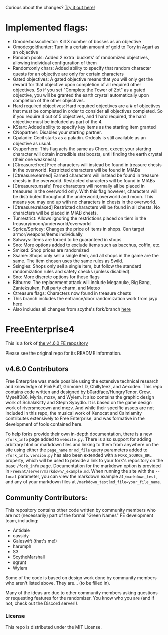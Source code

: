 Curious about the changes?  [Try it out here!](https://ff4fe.galeswift.com/make)

# Implemented flags:
- Omode:bosscollector: Kill X number of bosses as an objective
- Omode:goldhunter: Turn in a certain amount of gold to Tory in Agart as an objective
- Random pools: Added 2 extra 'buckets' of randomized objectives, allowing individual configuration of them
- Random:only chars: Added ability to specify that random character quests for an objective are only for certain characters
- Gated objectives: A gated objective means that you will only get the reward for that objective upon completion of all required other objectives.  So if you set "Complete the Tower of Zot" as a gated objective, you will be granted the earth crystal automatically upon completion of the other objectives.
- Hard required objectives: Hard required objectives are a # of objectives that must be completed in order to consider all objectives completed.  So if you require 4 out of 5 objectives, and 1 hard required, the hard objective must be included as part of the 4.
- KStart: Added ability to specify key items as the starting item granted
- CNopartner: Disables your starting partner.
- Cpaladin: Cecil starts as a paladin.  Ordeals is still available as an objective as usual.
- Csuperhero: This flag acts the same as Chero, except your starting character will obtain incredible stat boosts, until finding the earth crystal (their one weakness).
- [Ctreasure:free] Free characters will instead be found in treasure chests in the overworld. Restricted characters will be found in MIABs
- [Ctreasure:earned] Earned characters will instead be found in treasure chests in the overworld. Restricted characters will be found in MIABs
- [Ctreasure:unsafe] Free characters will normally all be placed in treasures in the overworld only.  With this flag however, characters will be distributed throughout the underworld,overworld and moon.  This means you may end up with no characters in chests in the overworld.
- [Ctreasure:relaxed] Restricted characters will be found in all chests.  No characters will be placed in MIAB chests.
- Tunrestrict: Allows ignoring the restrictions placed on tiers in the treasury/moon/underworld/overworld
- Sprice/Spricey: Changes the price of items in shops.  Can target armor/weapons/items individually
- Salways: Items are forced to be guaranteed in shops
- Sno: More options added to exclude items such as bacchus, coffin, etc.
- Smixed: Shop prices are randomized
- Ssame: Shops only sell a single item, and all shops in the game are the same. The item chosen uses the same rules as Swild.
- Ssingles: Shops only sell a single item, but follow the standard randomization rules and safety checks (unless disabled).
- Sno: More discrete options for these flags
- Bitburns: The replacement attack will include Meganuke, Big Bang, Zanteksuken, Full party charm, and Meteo
- Ctreasure flags: Characters now found in treasure chests
- This branch includes the entrance/door randomization work from jayp [here](https://github.com/jayp12323/FreeEnterprise4)
- Also includes all changes from scythe's fork/branch [here](https://github.com/ScytheMarshall/FreeEnterprise4All/tree/scythe-changes)


# FreeEnterprise4

This is a fork of [the v4.6.0 FE repository](https://github.com/HungryTenor/FreeEnterprise4) 

Please see the original repo for its README information.

## v4.6.0 Contributors
Free Enterprise was made possible using the extensive technical research and knowledge of PinkPuff, Grimoire LD, Chillyfeez, and Aexoden. This repo contains code written and designed by b0ardface/HungryTenor, Crow, Myself086, Myria, mxzv, and Wylem. It also contains the graphic design work of SchalaKitty and Steph Sybydlo. It is based on the game design work of riversmccown and mxzv. And while their specific assets are not included in this repo, the musical work of Xenocat and Calmlamity contributes extensively to Free Enterprise, and was formative in the development of tools contained here.

To help forks provide their own in-depth documentation, there is a new `/fork_info` page added to `website.py`. There is also support for adding arbitrary html or markdown files and linking to them from anywhere on the site using either the `page_name` or `md_file` query parameters added to `/fork_info`. `version.py` has also been extended with a `FORK_SOURCE_URL` property, which will be used to provide a link to your fork's repository on the base `/fork_info` page. Documentation for the markdown option is provided in `FreeEnt/server/markdown/_example.md`. When running the site with the `--local` parameter, you can view the markdown example at `/markdown_test`, and any of your markdown files at `/markdown_test?md_file=your_file_name`. 

## Community Contributors:

This repository contains other code written by community members who are not (necessarily) part of the formal "Green Names" FE development team, including:

- Antidale
- cassidy
- Galeswift (that's me!)
- harumph
- S3
- ScytheMarshall
- sgrunt
- Wylem

Some of the code is based on design work done by community members who aren't listed above. They are... (to be filled in).

Many of the ideas are due to other community members asking questions or requesting features for the randomizer. You know who you are (and if not, check out the Discord server!).

### License

This repo is distributed under the MIT License.

